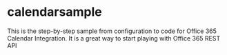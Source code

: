 # calendarsample
This is the step-by-step sample from configuration to code for Office 365 Calendar Integration. It is a great way to start playing with Office 365 REST API

